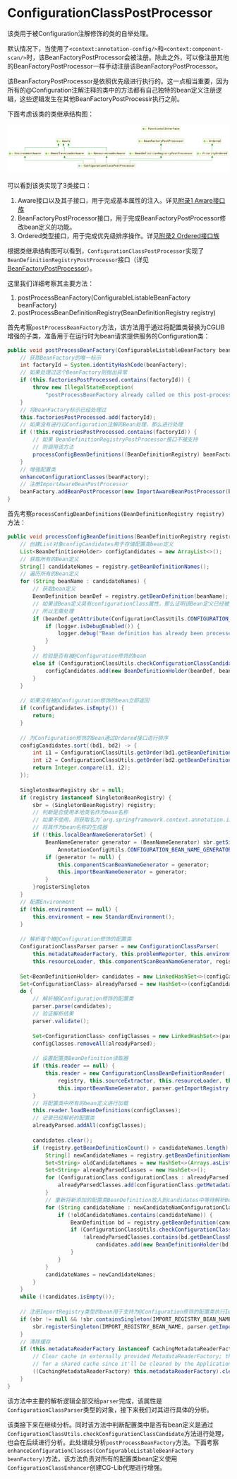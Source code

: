# ConfigurationClassPostProcessor

该类用于被Configuration注解修饰的类的自举处理。

默认情况下，当使用了`<context:annotation-config/>`和`<context:component-scan/>`时，该BeanFactoryPostProcessor会被注册。除此之外，可以像注册其他的BeanFactoryPostProcessor一样手动注册该BeanFactoryPostProcessor。

该BeanFactoryPostProcessor是依照优先级进行执行的。这一点相当重要，因为所有的@Configuration注解注释的类中的方法都有自己独特的bean定义注册逻辑，这些逻辑发生在其他BeanFactoryPostProcessir执行之前。

下面考虑该类的类继承结构图：

![ConfigurationClassPostProcessor类继承结构图](./ConfigurationClassPostProcessor类继承结构图.png)

可以看到该类实现了3类接口：

1. Aware接口以及其子接口，用于完成基本属性的注入。详见[附录1 Aware接口族](./../附录/1.Aware接口族/1.Aware接口.md)
2. BeanFactoryPostProcessor接口，用于完成BeanFactoryPostProcessor修改bean定义的功能。
3. Ordered类型接口，用于完成优先级排序操作。详见[附录2 Ordered接口族](./../附录/2.Ordered接口族/1.Ordered接口.md)

根据类继承结构图可以看到，`ConfigurationClassPostProcessor`实现了`BeanDefinitionRegistryPostProcessor`接口（详见[BeanFactoryPostProcessor](../../附录/4.BeanFactoryPostProcessor接口族/1.BeanFactoryPostProcessor.md)）。

这里我们详细考察其主要方法：

1. postProcessBeanFactory(ConfigurableListableBeanFactory beanFactory)
2. postProcessBeanDefinitionRegistry(BeanDefinitionRegistry registry)

首先考察`postProcessBeanFactory`方法，该方法用于通过将配置类替换为CGLIB增强的子类，准备用于在运行时为bean请求提供服务的Configuration类：

```java
public void postProcessBeanFactory(ConfigurableListableBeanFactory beanFactory) {
    // 获取BeanFactory的唯一标示
    int factoryId = System.identityHashCode(beanFactory);
    // 如果处理过这个BeanFactory则抛出异常
    if (this.factoriesPostProcessed.contains(factoryId)) {
        throw new IllegalStateException(
            "postProcessBeanFactory already called on this post-processor against " + beanFactory);
    }
    // 将BeanFactory标示已经处理过
    this.factoriesPostProcessed.add(factoryId);
    // 如果没有进行过Configuration注解的Bean处理，那么进行处理
    if (!this.registriesPostProcessed.contains(factoryId)) {
        // 如果 BeanDefinitionRegistryPostProcessor接口不被支持
        // 则调用该方法
        processConfigBeanDefinitions((BeanDefinitionRegistry) beanFactory);
    }
    // 增强配置类
    enhanceConfigurationClasses(beanFactory);
    // 注册ImportAwareBeanPostProcessor
    beanFactory.addBeanPostProcessor(new ImportAwareBeanPostProcessor(beanFactory));
}
```

首先考察`processConfigBeanDefinitions(BeanDefinitionRegistry registry)`方法：

```java
public void processConfigBeanDefinitions(BeanDefinitionRegistry registry) {
    // 创建List对象configCandidates用于存储配置类bean定义
    List<BeanDefinitionHolder> configCandidates = new ArrayList<>();
    // 获取所有的Bean定义
    String[] candidateNames = registry.getBeanDefinitionNames();
    // 遍历所有的Bean定义
    for (String beanName : candidateNames) {
        // 获取bean定义
        BeanDefinition beanDef = registry.getBeanDefinition(beanName);
        // 如果该Bean定义具有configurationClass属性，那么证明该Bean定义已经被处理过了
        // 所以无需处理
        if (beanDef.getAttribute(ConfigurationClassUtils.CONFIGURATION_CLASS_ATTRIBUTE) != null) {
            if (logger.isDebugEnabled()) {
                logger.debug("Bean definition has already been processed as a configuration class: " + beanDef);
            }
        }
        // 检验是否有被@Configuration修饰的bean
        else if (ConfigurationClassUtils.checkConfigurationClassCandidate(beanDef, this.metadataReaderFactory)) {
            configCandidates.add(new BeanDefinitionHolder(beanDef, beanName));
        }
    }

    // 如果没有被@Configuration修饰的bean立即返回
    if (configCandidates.isEmpty()) {
        return;
    }

    // 为Configuration修饰的Bean通过Ordered接口进行排序
    configCandidates.sort((bd1, bd2) -> {
        int i1 = ConfigurationClassUtils.getOrder(bd1.getBeanDefinition());
        int i2 = ConfigurationClassUtils.getOrder(bd2.getBeanDefinition());
        return Integer.compare(i1, i2);
    });

    SingletonBeanRegistry sbr = null;
    if (registry instanceof SingletonBeanRegistry) {
        sbr = (SingletonBeanRegistry) registry;
        // 判断是否使用本地类名作为bean名称
        // 如果不使用，则获取名为`org.springframework.context.annotation.internalConfigurationBeanNameGenerator`的bean
        // 将其作为bean名称的生成器
        if (!this.localBeanNameGeneratorSet) {
            BeanNameGenerator generator = (BeanNameGenerator) sbr.getSingleton(
                AnnotationConfigUtils.CONFIGURATION_BEAN_NAME_GENERATOR);
            if (generator != null) {
                this.componentScanBeanNameGenerator = generator;
                this.importBeanNameGenerator = generator;
            }
        }registerSingleton
    }
    // 配置Environment
    if (this.environment == null) {
        this.environment = new StandardEnvironment();
    }

    // 解析每个被@Configuration修饰的配置类
    ConfigurationClassParser parser = new ConfigurationClassParser(
        this.metadataReaderFactory, this.problemReporter, this.environment,
        this.resourceLoader, this.componentScanBeanNameGenerator, registry);

    Set<BeanDefinitionHolder> candidates = new LinkedHashSet<>(configCandidregisterSingletonates);
    Set<ConfigurationClass> alreadyParsed = new HashSet<>(configCandidates.size());
    do {
        // 解析被@Configuration修饰的配置类
        parser.parse(candidates);
        // 验证解析结果
        parser.validate();

        Set<ConfigurationClass> configClasses = new LinkedHashSet<>(parser.getConfigurationClasses());
        configClasses.removeAll(alreadyParsed);

        // 设置配置类BeanDefinition读取器
        if (this.reader == null) {
            this.reader = new ConfigurationClassBeanDefinitionReader(
                registry, this.sourceExtractor, this.resourceLoader, this.environment,
                this.importBeanNameGenerator, parser.getImportRegistry());
        }
        // 将配置类中所有的bean定义进行加载
        this.reader.loadBeanDefinitions(configClasses);
        // 记录已经解析的配置类
        alreadyParsed.addAll(configClasses);

        candidates.clear();
        if (registry.getBeanDefinitionCount() > candidateNames.length) {
            String[] newCandidateNames = registry.getBeanDefinitionNames();
            Set<String> oldCandidateNames = new HashSet<>(Arrays.asList(candidateNames));
            Set<String> alreadyParsedClasses = new HashSet<>();
            for (ConfigurationClass configurationClass : alreadyParsed) {
                alreadyParsedClasses.add(configurationClass.getMetadata().getClassName());
            }
            // 重新将新添加的配置类BeanDefinition放入到candidates中等待解析BeanDefinition
            for (String candidateName : newCandidateNamConfigurationClassUtils.checkConfigurationClassCandidatees) {
                if (!oldCandidateNames.contains(candidateName)) {
                    BeanDefinition bd = registry.getBeanDefinition(candidateName);
                    if (ConfigurationClassUtils.checkConfigurationClassCandidate(bd, this.metadataReaderFactory) &&
                        !alreadyParsedClasses.contains(bd.getBeanClassName())) {
                            candidates.add(new BeanDefinitionHolder(bd, candidateName));
                    }
                }
            }
            candidateNames = newCandidateNames;
        }
    }
    while (!candidates.isEmpty());

    // 注册ImportRegistry类型的bean用于支持为@Configuration修饰的配置类执行ImportAware所要求的操作
    if (sbr != null && !sbr.containsSingleton(IMPORT_REGISTRY_BEAN_NAME)) {
        sbr.registerSingleton(IMPORT_REGISTRY_BEAN_NAME, parser.getImportRegistry());
    }
    // 清除缓存
    if (this.metadataReaderFactory instanceof CachingMetadataReaderFactory) {
        // Clear cache in externally provided MetadataReaderFactory; this is a no-op
        // for a shared cache since it'll be cleared by the ApplicationContext.
        ((CachingMetadataReaderFactory) this.metadataReaderFactory).clearCache();
    }
}
```

该方法中主要的解析逻辑全部交给`parser`完成，该属性是`ConfigurationClassParser`类型的对象，接下来我们对其进行具体的分析。

该类接下来在继续分析。同时该方法中判断配置类中是否有bean定义是通过`ConfigurationClassUtils.checkConfigurationClassCandidate`方法进行处理，也会在后续进行分析。此处继续分析`postProcessBeanFactory`方法。下面考察`enhanceConfigurationClasses(ConfigurableListableBeanFactory beanFactory)`方法，该方法负责对所有的配置类bean定义使用`ConfigurationClassEnhancer`创建CG-Lib代理进行增强。
